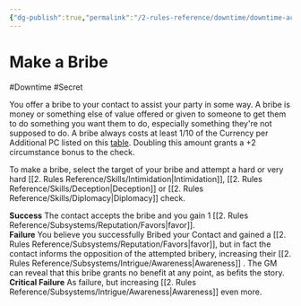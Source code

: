 ```yaml
---
{"dg-publish":true,"permalink":"/2-rules-reference/downtime/downtime-activities/crime/make-a-bribe/","noteIcon":""}
---
```


# Make a Bribe
#Downtime #Secret 

You offer a bribe to your contact to assist your party in some way. A bribe is money or something else of value offered or given to someone to get them to do something you want them to do, especially something they're not supposed to do. A bribe always costs at least 1/10 of the Currency per Additional PC listed on this [table](https://2e.aonprd.com/Rules.aspx?ID=581). Doubling this amount grants a +2 circumstance bonus to the check. 

To make a bribe, select the target of your bribe and attempt a hard or very hard [[2. Rules Reference/Skills/Intimidation\|Intimidation]], [[2. Rules Reference/Skills/Deception\|Deception]] or [[2. Rules Reference/Skills/Diplomacy\|Diplomacy]] check. 

**Success** The contact accepts the bribe and you gain 1 [[2. Rules Reference/Subsystems/Reputation/Favors\|favor]].  
**Failure** You believe you successfully Bribed your Contact and gained a [[2. Rules Reference/Subsystems/Reputation/Favors\|favor]], but in fact the contact informs the opposition of the attempted bribery, increasing their [[2. Rules Reference/Subsystems/Intrigue/Awareness\|Awareness]] . The GM can reveal that this bribe grants no benefit at any point, as befits the story.  
**Critical Failure** As failure, but increasing [[2. Rules Reference/Subsystems/Intrigue/Awareness\|Awareness]] even more.

